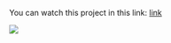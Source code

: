 
You can watch this project in this link: <a href="https://mrvalera.github.io/Other-Code/project9/index.html"> link </a>

<img src="http://s2.uploads.ru/t/V3hjT.png" border="0" />
